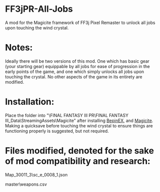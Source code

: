 # FF3jPR-All-Jobs
A mod for the Magicite framework of FF3j Pixel Remaster to unlock all jobs upon touching the wind crystal.


# Notes:

Ideally there will be two versions of this mod. One which has basic gear (your starting gear) equippable by all jobs for ease of progression in the early points of the game, and one which simply unlocks all jobs upon touching the crystal. No other aspects of the game in its entirety are modified.



# Installation:

Place the folder into "\FINAL FANTASY III PR\FINAL FANTASY III_Data\StreamingAssets\Magicite\" after installing [BepinEX](https://github.com/BepInEx/BepInEx/releases/download/v6.0.0-pre.2/BepInEx-Unity.IL2CPP-win-x64-6.0.0-pre.2.zip), and [Magicite](https://github.com/Silvris/Magicite/releases/tag/v2.2.0). Making a quicksave before touching the wind crystal to ensure things are functioning properly is suggested, but not required.



# Files modified, denoted for the sake of mod compatibility and research:

Map_30011_3\sc_e_0008_1.json

master\weapons.csv
